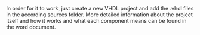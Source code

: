 In order for it to work, just create a new VHDL project and add the .vhdl files in the according sources folder.
More detailed information about the project itself and how it works and what each component means can be found in the word document.
